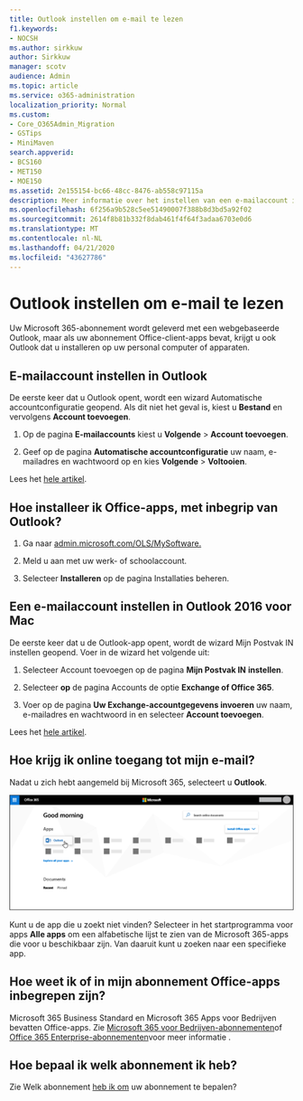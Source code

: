 ```yaml
---
title: Outlook instellen om e-mail te lezen
f1.keywords:
- NOCSH
ms.author: sirkkuw
author: Sirkkuw
manager: scotv
audience: Admin
ms.topic: article
ms.service: o365-administration
localization_priority: Normal
ms.custom:
- Core_O365Admin_Migration
- GSTips
- MiniMaven
search.appverid:
- BCS160
- MET150
- MOE150
ms.assetid: 2e155154-bc66-48cc-8476-ab558c97115a
description: Meer informatie over het instellen van een e-mailaccount in Outlook voor zowel Windows als Mac en over het installeren van Office-apps en het online openen van e-mails.
ms.openlocfilehash: 6f256a9b528c5ee51490007f388b8d3bd5a92f02
ms.sourcegitcommit: 2614f8b81b332f8dab461f4f64f3adaa6703e0d6
ms.translationtype: MT
ms.contentlocale: nl-NL
ms.lasthandoff: 04/21/2020
ms.locfileid: "43627786"
---
```

# <a name="set-up-outlook-to-read-email"></a>Outlook instellen om e-mail te lezen

Uw Microsoft 365-abonnement wordt geleverd met een webgebaseerde Outlook, maar als uw abonnement Office-client-apps bevat, krijgt u ook Outlook dat u installeren op uw personal computer of apparaten.
  
## <a name="set-up-an-email-account-in-outlook"></a>E-mailaccount instellen in Outlook

De eerste keer dat u Outlook opent, wordt een wizard Automatische accountconfiguratie geopend. Als dit niet het geval is, kiest u **Bestand** en vervolgens **Account toevoegen**.
  
1. Op de pagina **E-mailaccounts** kiest u **Volgende** \> **Account toevoegen**.
    
2. Geef op de pagina **Automatische accountconfiguratie** uw naam, e-mailadres en wachtwoord op en kies **Volgende** \> **Voltooien**.
    
Lees het [hele artikel](https://support.office.com/article/6e27792a-9267-4aa4-8bb6-c84ef146101b.aspx).
  
## <a name="how-do-i-install-the-office-apps-including-outlook"></a>Hoe installeer ik Office-apps, met inbegrip van Outlook?

1. Ga naar [admin.microsoft.com/OLS/MySoftware.](https://admin.microsoft.com/OLS/MySoftware.aspx)
    
2. Meld u aan met uw werk- of schoolaccount.
    
3. Selecteer **Installeren** op de pagina Installaties beheren.
    
## <a name="set-up-an-email-account-in-outlook-2016-for-mac"></a>Een e-mailaccount instellen in Outlook 2016 voor Mac

De eerste keer dat u de Outlook-app opent, wordt de wizard Mijn Postvak IN instellen geopend. Voer in de wizard het volgende uit: 
  
1. Selecteer Account toevoegen op de pagina **Mijn Postvak IN** **instellen**.
    
2. Selecteer **op** de pagina Accounts de optie **Exchange of Office 365**.
    
3. Voer op de pagina **Uw Exchange-accountgegevens invoeren** uw naam, e-mailadres en wachtwoord in en selecteer **Account toevoegen**.
    
Lees het [hele artikel](https://support.office.com/article/6e27792a-9267-4aa4-8bb6-c84ef146101b.aspx#PickTab=Outlook_for_Mac). 
  
## <a name="how-do-i-access-my-mail-online"></a>Hoe krijg ik online toegang tot mijn e-mail?

Nadat u zich hebt aangemeld bij Microsoft 365, selecteert u **Outlook**.
  
![De startpagina van Microsoft 365 met de Outlook-app gemarkeerd](../../media/3ceee838-9d85-4af3-95a6-fbcee11036f4.png)
  
Kunt u de app die u zoekt niet vinden? Selecteer in het startprogramma voor apps **Alle apps** om een alfabetische lijst te zien van de Microsoft 365-apps die voor u beschikbaar zijn. Van daaruit kunt u zoeken naar een specifieke app. 
  
## <a name="how-do-i-know-if-my-subscription-includes-office-apps"></a>Hoe weet ik of in mijn abonnement Office-apps inbegrepen zijn?

Microsoft 365 Business Standard en Microsoft 365 Apps voor Bedrijven bevatten Office-apps. Zie [Microsoft 365 voor Bedrijven-abonnementen](https://go.microsoft.com/fwlink/p/?LinkId=723731)of [Office 365 Enterprise-abonnementen](https://go.microsoft.com/fwlink/p/?LinkId=800029)voor meer informatie .
  
## <a name="how-do-i-determine-what-subscription-i-have"></a>Hoe bepaal ik welk abonnement ik heb?

Zie Welk abonnement [heb ik om](../admin-overview/what-subscription-do-i-have.md) uw abonnement te bepalen?
  

